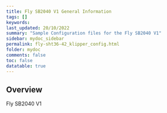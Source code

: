 ```yaml
---
title: Fly SB2040 V1 General Information
tags: []
keywords: 
last_updated: 20/10/2022
summary: "Sample Configuration files for the Fly SB2040 V1"
sidebar: mydoc_sidebar
permalink: fly-sht36-42_klipper_config.html
folder: mydoc
comments: false
toc: false
datatable: true
---
```

## Overview 
Fly SB2040 V1